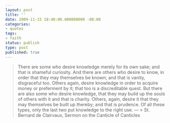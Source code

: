 ```yaml
---
layout: post
title: ''
date: 2009-11-15 18:40:00.000000000 -08:00
categories:
- quotes
tags:
- faith
status: publish
type: post
published: true
---
```

> There are some who desire knowledge merely for its own sake; and that is shameful curiosity. And there are others who desire to know, in order that they may themselves be known; and that is vanity, disgraceful too. Others again, desire knowledge in order to acquire money or preferment by it; that too is a discreditable quest. But there are also some who desire knowledge, that they may build up the souls of others with it and that is charity. Others, again, desire it that they may themselves be built up thereby; and that is prudence. Of all these types, only the last two put knowledge to the right use.
&mdash; >
		St. Bernard de Clairvaux, Sermon on the Canticle of Canticles
